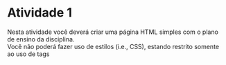 # Atividade 1

Nesta atividade você deverá criar uma página HTML simples com o plano de ensino da disciplina. <br>
Você não poderá fazer uso de estilos (i.e., CSS), estando restrito somente ao uso de tags